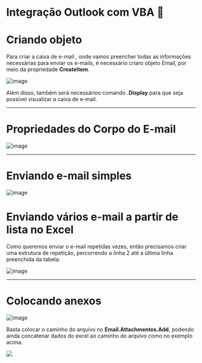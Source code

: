 # Integração Outlook com VBA 📧

# Criando objeto 

Para criar a caixa de e-mail , onde vamos preencher todas as informações necessárias para enviar os e-mails, é necessário criaro objeto Email, por meio da
propriedade <b> CreateItem</b>.

![image](https://user-images.githubusercontent.com/77951123/205712328-b44a272a-d593-4163-b382-f4d8c5af52c7.png)

Além disso, também será necessárioo comando <b>.Display</b> para que seja possível visualizar a caixa de e-mail.

<hr>

# Propriedades do Corpo do E-mail

![image](https://user-images.githubusercontent.com/77951123/205712663-5260f28a-3466-4f0c-9116-098f6f1c8a34.png)

<hr>

# Enviando e-mail simples

![image](https://user-images.githubusercontent.com/77951123/205712805-a5eec292-bbb8-41b7-bd33-ee8660a4b07f.png)

# Enviando vários e-mail a partir de lista no Excel

Como queremos enviar o e-mail repetidas vezes, então precisamos
criar uma estrutura de repetição, percorrendo a linha 2 até a última
linha preenchida da tabela:

![image](https://user-images.githubusercontent.com/77951123/205713118-585c7cae-2500-4277-97c8-d105c158da57.png)

<hr>

# Colocando anexos


![image](https://user-images.githubusercontent.com/77951123/205713209-33c953b1-a38c-4981-95ec-800330a619ca.png)

Basta colocar o caminho do arquivo no **Email.Attachmentes.Add**, 
podendo ainda concatenar dados do excel ao caminho do arquivo como no exemplo acima.





<img align="center" src="http://ForTheBadge.com/images/badges/built-with-love.svg" />
